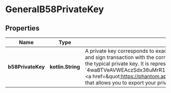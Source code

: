 
# GeneralB58PrivateKey

## Properties
Name | Type | Description | Notes
------------ | ------------- | ------------- | -------------
**b58PrivateKey** | **kotlin.String** | A private key corresponds to exactly one public key address. A private key can be used to move assets out of the wallet and sign transaction with the corresponding public key.  A base58-encoded private key is a base58-encoded version of the typical private key. It is represented as a string (e.g., &#x60;4waBTVeAVWEAczSdx36uMrR19668ACgQDs7r386vrUes3UCzvXCQ2FPSCVGb1zJrwcULgpNzgABreyQaWSpGBwfx&#x60;).  &lt;a href&#x3D;\&quot;https://phantom.app\&quot; target&#x3D;\&quot;_blank\&quot;&gt;Phantom&lt;/a&gt; is a popular wallet interface on Solana that allows you to export your private key in this format.  You can use &#x60;b58_private_key&#x60; for Chains: &#x60;solana&#x60;, &#x60;near&#x60; | 



